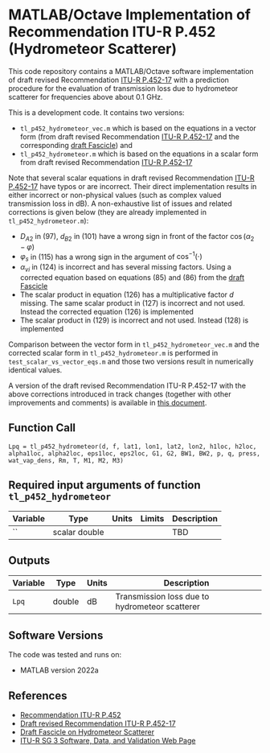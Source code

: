 # MATLAB/Octave Implementation of Recommendation ITU-R P.452 (Hydrometeor Scatterer)


This code repository contains a MATLAB/Octave software implementation of draft revised Recommendation [ITU-R P.452-17](https://www.itu.int/md/R19-SG03-C-0127/en) with a prediction procedure for the evaluation of transmission loss due to hydrometeor scatterer for frequencies above about 0.1 GHz.  

This is a development code. It contains two versions:
* `tl_p452_hydrometeor_vec.m` which is based on the equations in a vector form (from draft revised Recommendation [ITU-R P.452-17](https://www.itu.int/md/R19-SG03-C-0127/en)  and the corresponding [draft Fascicle](https://www.itu.int/md/R19-WP3M-230522-TD-0166/en)) and 
* `tl_p452_hydrometeor.m` which is based on the equations in a scalar form from draft revised Recommendation [ITU-R P.452-17](https://www.itu.int/md/R19-SG03-C-0127/en)

Note that several scalar equations in draft revised Recommendation [ITU-R P.452-17](https://www.itu.int/md/R19-SG03-C-0127/en) have typos or are incorrect. Their direct implementation results in either incorrect or non-physical values (such as complex valued transmission loss in dB). A non-exhaustive list of issues and  related corrections is given below (they are already implemented in `tl_p452_hydrometeor.m`):

- $D_{A2}$  in (97), $d_{B2}$ in (101) have a wrong sign in front of the factor $\cos(\alpha_2-\varphi)$
- $\varphi_s$ in (115) has a wrong sign in the argument of $\cos^{-1}(\cdot)$
- $\alpha_{vi}$ in (124) is incorrect and has several missing factors. Using a corrected equation based on equations (85) and (86) from the [draft Fascicle](https://www.itu.int/md/R19-WP3M-230522-TD-0166/en) 
- The scalar product in equation (126) has a multiplicative factor $d$ missing. The same scalar product in (127) is incorrect and not used. Instead the corrected equation (126) is implemented
- The scalar product in (129) is incorrect and not used. Instead (128) is implemented 

Comparison between the vector form in `tl_p452_hydrometeor_vec.m` and the corrected scalar form in  `tl_p452_hydrometeor.m` is performed in `test_scalar_vs_vector_eqs.m` and those two versions result in numerically identical values.

A version of the draft revised Recommendation ITU-R P.452-17 with the above corrections introduced in track changes (together with other improvements and comments) is available in [this document](https://github.com/eeveetza/p452-hydrometeor/matlab/C0127-RevIS.docx).



## Function Call

~~~
Lpq = tl_p452_hydrometeor(d, f, lat1, lon1, lat2, lon2, h1loc, h2loc, alpha1loc, alpha2loc, eps1loc, eps2loc, G1, G2, BW1, BW2, p, q, press, wat_vap_dens, Rm, T, M1, M2, M3)
~~~


## Required input arguments of function `tl_p452_hydrometeor`

| Variable          | Type   | Units | Limits       | Description  |
|-------------------|--------|-------|--------------|--------------|
| ``               | scalar double |    | |   TBD |




 
## Outputs ##

| Variable   | Type   | Units | Description |
|------------|--------|-------|-------------|
| `Lpq`    | double | dB    | Transmission loss due to hydrometeor scatterer |


## Software Versions
The code was tested and runs on:
* MATLAB version 2022a 


## References

* [Recommendation ITU-R P.452](https://www.itu.int/rec/R-REC-P.452/en)
* [Draft revised Recommendation ITU-R P.452-17](https://www.itu.int/md/R19-SG03-C-0127/en) 
* [Draft Fascicle on Hydrometeor Scatterer](https://www.itu.int/md/R19-WP3M-230522-TD-0166/en)
* [ITU-R SG 3 Software, Data, and Validation Web Page](https://www.itu.int/en/ITU-R/study-groups/rsg3/Pages/iono-tropo-spheric.aspx)
